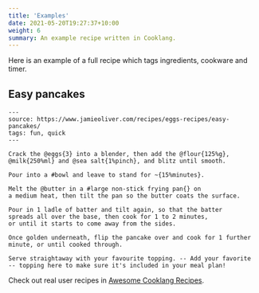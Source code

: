 ```yaml
---
title: 'Examples'
date: 2021-05-20T19:27:37+10:00
weight: 6
summary: An example recipe written in Cooklang.
---
```


Here is an example of a full recipe which tags ingredients, cookware and timer.

## Easy pancakes

```cooklang
---
source: https://www.jamieoliver.com/recipes/eggs-recipes/easy-pancakes/
tags: fun, quick
---

Crack the @eggs{3} into a blender, then add the @flour{125%g},
@milk{250%ml} and @sea salt{1%pinch}, and blitz until smooth.

Pour into a #bowl and leave to stand for ~{15%minutes}.

Melt the @butter in a #large non-stick frying pan{} on
a medium heat, then tilt the pan so the butter coats the surface.

Pour in 1 ladle of batter and tilt again, so that the batter
spreads all over the base, then cook for 1 to 2 minutes,
or until it starts to come away from the sides.

Once golden underneath, flip the pancake over and cook for 1 further
minute, or until cooked through.

Serve straightaway with your favourite topping. -- Add your favorite
-- topping here to make sure it's included in your meal plan!
```

Check out real user recipes in [Awesome Cooklang Recipes](https://github.com/cooklang/awesome-cooklang-recipes).
